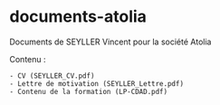 # documents-atolia
 Documents de SEYLLER Vincent pour la société Atolia
 
 Contenu : 
 
    - CV (SEYLLER_CV.pdf)
    - Lettre de motivation (SEYLLER_Lettre.pdf)
    - Contenu de la formation (LP-CDAD.pdf)
